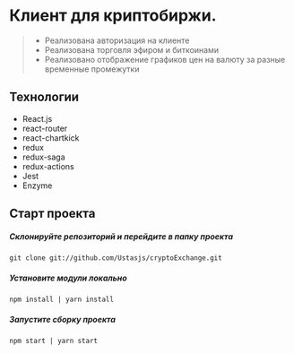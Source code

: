 # Клиент для криптобиржи.
> - Реализована авторизация на клиенте
> - Реализована торговля эфиром и биткоинами
> - Реализовано отображение графиков цен на валюту за разные временные промежутки

## Технологии
- React.js
- react-router
- react-chartkick
- redux
- redux-saga
- redux-actions
- Jest
- Enzyme


## Старт проекта

##### Склонируйте репозиторий и перейдите в папку проекта

```
git clone git://github.com/Ustasjs/cryptoExchange.git
```

##### Установите модули локально

```
npm install | yarn install
```
##### Запустите сборку проекта

```
npm start | yarn start
```